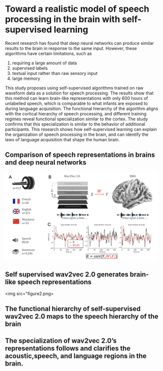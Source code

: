 # Toward a realistic model of speech processing in the brain with self-supervised learning

Recent research has found that deep neural networks can produce similar results to the brain in response to the same input. However, these algorithms have certain limitations, such as 
1. requiring a large amount of data 
2. supervised labels
3. textual input rather than raw sensory input
4. large memory

This study proposes using self-supervised algorithms trained on raw waveform data as a solution for speech processing. The results show that this method can learn brain-like representations with only 600 hours of unlabelled speech, which is comparable to what infants are exposed to during language acquisition. The functional hierarchy of the algorithm aligns with the cortical hierarchy of speech processing, and different training regimes reveal functional specialization similar to the cortex. The study confirms that this specialization is similar to the behavior of additional participants. This research shows how self-supervised learning can explain the organization of speech processing in the brain, and can identify the laws of language acquisition that shape the human brain.

## Comparison of speech representations in brains and deep neural networks
<img src="figure1.png">

## Self supervised wav2vec 2.0 generates brain-like speech representations
<img src="figure2.png>

## The functional hierarchy of self-supervised wav2vec 2.0 maps to the speech hierarchy of the brain

##  The specialization of wav2vec 2.0’s representations follows and clarifies the acoustic,speech, and language regions in the brain. 
